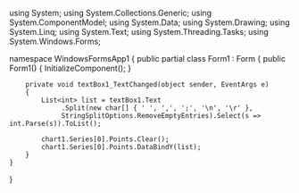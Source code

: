 using System;
using System.Collections.Generic;
using System.ComponentModel;
using System.Data;
using System.Drawing;
using System.Linq;
using System.Text;
using System.Threading.Tasks;
using System.Windows.Forms;

namespace WindowsFormsApp1
{
    public partial class Form1 : Form
    {
        public Form1()
        {
            InitializeComponent();
        }

        private void textBox1_TextChanged(object sender, EventArgs e)
        {
            List<int> list = textBox1.Text
                 .Split(new char[] { ' ', ',', ';', '\n', '\r' },
                 StringSplitOptions.RemoveEmptyEntries).Select(s => int.Parse(s)).ToList();

            chart1.Series[0].Points.Clear();
            chart1.Series[0].Points.DataBindY(list);
        }
    }
}
